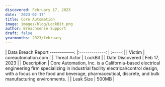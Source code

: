 ```yaml
---
discovered: February 17, 2023
date: '2023-02-17'
title: Core Automation
image: images/blog/LockBit.png
author: Breachsense Support
draft: false
yearmonths: 2023/february
---
```



| Data Breach Report
------------:     |:-------------:    | :-----:|
| Victim      | coreautomation.com      | 
| Threat Actor      | LockBit      | 
| Date Discovered      | Feb 17, 2023      | 
| Description      | Core Automation, Inc. is a California-based electrical engineering firm specializing in industrial facility electrical/control design, with a focus on the food and beverage, pharmaceutical, discrete, and bulk manufacturing environments.      | 
| Leak Size      | 500MB      | 

